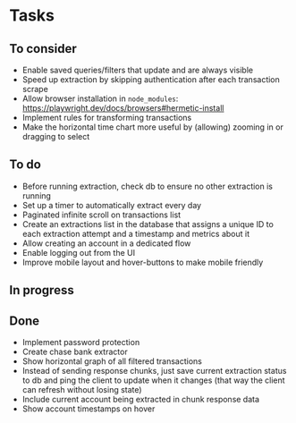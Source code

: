 # Tasks

## To consider

- Enable saved queries/filters that update and are always visible
- Speed up extraction by skipping authentication after each transaction scrape
- Allow browser installation in `node_modules`: https://playwright.dev/docs/browsers#hermetic-install
- Implement rules for transforming transactions
- Make the horizontal time chart more useful by (allowing) zooming in or dragging to select

## To do

- Before running extraction, check db to ensure no other extraction is running
- Set up a timer to automatically extract every day
- Paginated infinite scroll on transactions list
- Create an extractions list in the database that assigns a unique ID to each extraction attempt and a timestamp and metrics about it
- Allow creating an account in a dedicated flow
- Enable logging out from the UI
- Improve mobile layout and hover-buttons to make mobile friendly

## In progress

## Done

- Implement password protection
- Create chase bank extractor
- Show horizontal graph of all filtered transactions
- Instead of sending response chunks, just save current extraction status to db and ping the client to update when it changes (that way the client can refresh without losing state)
- Include current account being extracted in chunk response data
- Show account timestamps on hover
